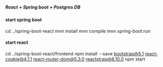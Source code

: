 ##### React + Spring boot + Postgres DB ##### 


#### start spring boot
cd ../spring-boot-react
mvn install
mvn compile
mvn spring-boot:run


#### start react
cd ../spring-boot-react/frontend
npm install --save bootstrap@5.1 react-cookie@4.1.1 react-router-dom@5.3.0 reactstrap@8.10.0
npm start